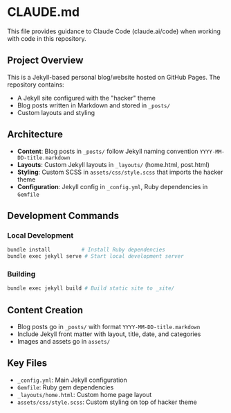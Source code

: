 # CLAUDE.md

This file provides guidance to Claude Code (claude.ai/code) when working with code in this repository.

## Project Overview

This is a Jekyll-based personal blog/website hosted on GitHub Pages. The repository contains:
- A Jekyll site configured with the "hacker" theme
- Blog posts written in Markdown and stored in `_posts/`
- Custom layouts and styling

## Architecture

- **Content**: Blog posts in `_posts/` follow Jekyll naming convention `YYYY-MM-DD-title.markdown`
- **Layouts**: Custom Jekyll layouts in `_layouts/` (home.html, post.html)
- **Styling**: Custom SCSS in `assets/css/style.scss` that imports the hacker theme
- **Configuration**: Jekyll config in `_config.yml`, Ruby dependencies in `Gemfile`

## Development Commands

### Local Development
```bash
bundle install          # Install Ruby dependencies
bundle exec jekyll serve # Start local development server
```


### Building
```bash
bundle exec jekyll build # Build static site to _site/
```

## Content Creation

- Blog posts go in `_posts/` with format `YYYY-MM-DD-title.markdown`
- Include Jekyll front matter with layout, title, date, and categories
- Images and assets go in `assets/`

## Key Files

- `_config.yml`: Main Jekyll configuration
- `Gemfile`: Ruby gem dependencies
- `_layouts/home.html`: Custom home page layout
- `assets/css/style.scss`: Custom styling on top of hacker theme